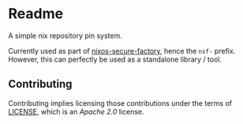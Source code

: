Readme
======

A simple nix repository pin system.

Currently used as part of [nixos-secure-factory], hence the `nsf-` prefix.
However, this can perfectly be used as a standalone library / tool.

[nixos-secure-factory]: https://github.com/jraygauthier/nixos-secure-factory


Contributing
------------

Contributing implies licensing those contributions under the terms of [LICENSE](./LICENSE), which is an *Apache 2.0* license.
